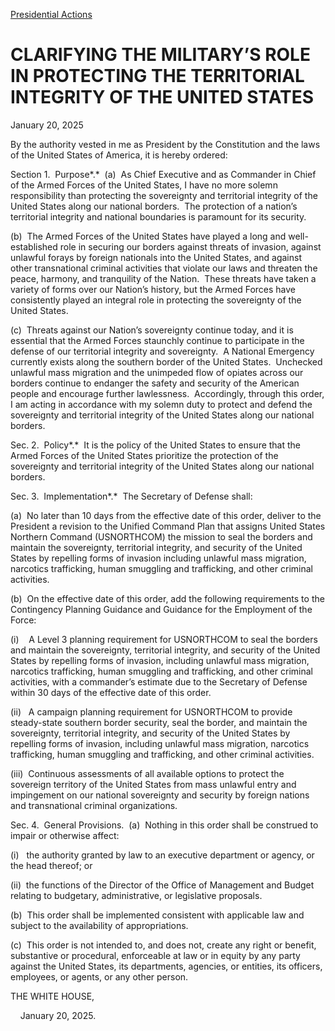 [Presidential Actions](https://www.whitehouse.gov/presidential-actions/)

# 					CLARIFYING THE MILITARY’S ROLE IN PROTECTING THE TERRITORIAL INTEGRITY OF THE UNITED STATES				

January 20, 2025

By the authority vested in me as President by the Constitution and the laws of the United States of America, it is hereby ordered:

Section 1.  Purpose*.*  (a)  As Chief Executive and as Commander in Chief of the Armed Forces of the United States, I have no more solemn responsibility than protecting the sovereignty and territorial integrity of the United States along our national borders.  The protection of a nation’s territorial integrity and national boundaries is paramount for its security.

(b)  The Armed Forces of the United States have played a long and well-established role in securing our borders against threats of invasion, against unlawful forays by foreign nationals into the United States, and against other transnational criminal activities that violate our laws and threaten the peace, harmony, and tranquility of the Nation.  These threats have taken a variety of forms over our Nation’s history, but the Armed Forces have consistently played an integral role in protecting the sovereignty of the United States.

(c)  Threats against our Nation’s sovereignty continue today, and it is essential that the Armed Forces staunchly continue to participate in the defense of our territorial integrity and sovereignty.  A National Emergency currently exists along the southern border of the United States.  Unchecked unlawful mass migration and the unimpeded flow of opiates across our borders continue to endanger the safety and security of the American people and encourage further lawlessness.  Accordingly, through this order, I am acting in accordance with my solemn duty to protect and defend the sovereignty and territorial integrity of the United States along our national borders.

Sec. 2.  Policy*.*  It is the policy of the United States to ensure that the Armed Forces of the United States prioritize the protection of the sovereignty and territorial integrity of the United States along our national borders.

Sec. 3.  Implementation*.*  The Secretary of Defense shall: 

(a)  No later than 10 days from the effective date of this order, deliver to the President a revision to the Unified Command Plan that assigns United States Northern Command (USNORTHCOM) the mission to seal the borders and maintain the sovereignty, territorial integrity, and security of the United States by repelling forms of invasion including unlawful mass migration, narcotics trafficking, human smuggling and trafficking, and other criminal activities.

(b)  On the effective date of this order, add the following requirements to the Contingency Planning Guidance and Guidance for the Employment of the Force:

(i)    A Level 3 planning requirement for USNORTHCOM to seal the borders and maintain the sovereignty, territorial integrity, and security of the United States by repelling forms of invasion, including unlawful mass migration, narcotics trafficking, human smuggling and trafficking, and other criminal activities, with a commander’s estimate due to the Secretary of Defense within 30 days of the effective date of this order.

(ii)   A campaign planning requirement for USNORTHCOM to provide steady-state southern border security, seal the border, and maintain the sovereignty, territorial integrity, and security of the United States by repelling forms of invasion, including unlawful mass migration, narcotics trafficking, human smuggling and trafficking, and other criminal activities.

(iii)  Continuous assessments of all available options to protect the sovereign territory of the United States from mass unlawful entry and impingement on our national sovereignty and security by foreign nations and transnational criminal organizations.

Sec. 4.  General Provisions.  (a)  Nothing in this order shall be construed to impair or otherwise affect:

(i)   the authority granted by law to an executive department or agency, or the head thereof; or

(ii)  the functions of the Director of the Office of Management and Budget relating to budgetary, administrative, or legislative proposals.

(b)  This order shall be implemented consistent with applicable law and subject to the availability of appropriations.

(c)  This order is not intended to, and does not, create any right or benefit, substantive or procedural, enforceable at law or in equity by any party against the United States, its departments, agencies, or entities, its officers, employees, or agents, or any other person.

THE WHITE HOUSE,

    January 20, 2025.
